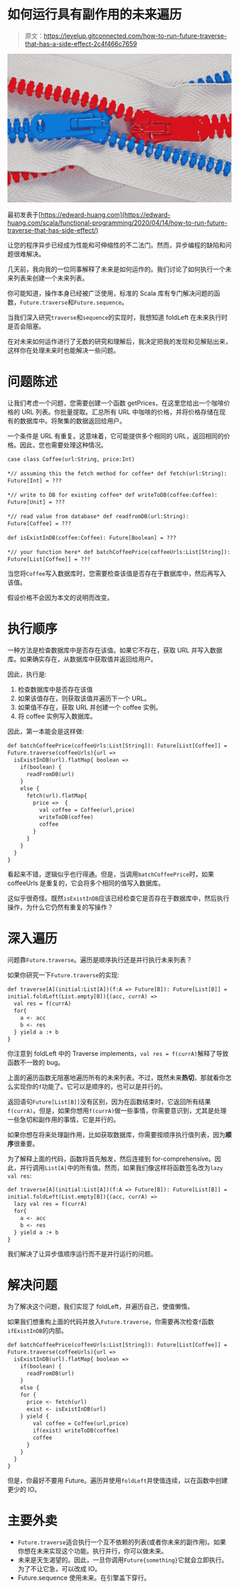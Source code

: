 # 如何运行具有副作用的未来遍历

> 原文：<https://levelup.gitconnected.com/how-to-run-future-traverse-that-has-a-side-effect-2c4f466c7659>

![](img/df8c5cd5b385bf7640fd138113f10485.png)

最初发表于[https://edward-huang.com](https://edward-huang.com/scala/functional-programming/2020/04/14/how-to-run-future-traverse-that-has-side-effect/)

让您的程序异步已经成为性能和可伸缩性的不二法门。然而，异步编程的缺陷和问题很难解决。

几天前，我向我的一位同事解释了未来是如何运作的。我们讨论了如何执行一个未来列表来创建一个未来列表。

你可能知道，操作本身已经被广泛使用，标准的 Scala 库有专门解决问题的函数，`Future.traverse`和`Future.sequence`。

当我们深入研究`traverse`和`sequence`的实现时，我想知道 foldLeft 在未来执行时是否会阻塞。

在对未来如何运作进行了无数的研究和理解后，我决定把我的发现和见解贴出来，这样你在处理未来时也能解决一些问题。

# 问题陈述

让我们考虑一个问题，您需要创建一个函数 getPrices，在这里您给出一个咖啡价格的 URL 列表。你批量提取。汇总所有 URL 中咖啡的价格，并将价格存储在现有的数据库中。将聚集的数据返回给用户。

一个条件是 URL 有重复。这意味着，它可能提供多个相同的 URL，返回相同的价格。因此，您也需要处理这种情况。

```
case class Coffee(url:String, price:Int)

*// assuming this the fetch method for coffee* def fetch(url:String): Future[Int] = ???

*// write to DB for existing coffee* def writeToDB(coffee:Coffee): Future[Unit] = ???

*// read value from database* def readfromDB(url:String): Future[Coffee] = ???

def isExistInDB(coffee:Coffee): Future[Boolean] = ???

*// your function here* def batchCoffeePrice(coffeeUrls:List[String]): Future[List[Coffee]] = ???
```

当您将`Coffee`写入数据库时，您需要检查该值是否存在于数据库中，然后再写入该值。

假设价格不会因为本文的说明而改变。

# 执行顺序

一种方法是检查数据库中是否存在该值。如果它不存在，获取 URL 并写入数据库。如果确实存在，从数据库中获取值并返回给用户。

因此，执行是:

1.  检查数据库中是否存在该值
2.  如果该值存在，则获取该值并遍历下一个 URL。
3.  如果值不存在，获取 URL 并创建一个 coffee 实例。
4.  将 coffee 实例写入数据库。

因此，第一本能会是这样做:

```
def batchCoffeePrice(coffeeUrls:List[String]): Future[List[Coffee]] = Future.traverse(coffeeUrls){url =>
  isExistInDB(url).flatMap{ boolean =>
    if(boolean) {
      readFromDB(url)
    }
    else {
      fetch(url).flatMap{
        price =>  {
          val coffee = Coffee(url,price)
          writeToDB(coffee)
          coffee
        }
      }
    }
  }
}
```

看起来不错，逻辑似乎也行得通。但是，当调用`batchCoffeePrice`时，如果 coffeeUrls 是重复的，它会将多个相同的值写入数据库。

这似乎很奇怪。既然`isExistInDB`应该已经检查它是否存在于数据库中，然后执行操作，为什么它仍然有重复的写操作？

# 深入遍历

问题靠`Future.traverse`。遍历是顺序执行还是并行执行未来列表？

如果你研究一下`Future.traverse`的实现:

```
def traverse[A](initial:List[A])(f:A => Future[B]): Future[List[B]] = initial.foldLeft(List.empty[B]){(acc, currA) => 
  val res = f(currA)
  for{
    a <- acc
    b <- res
  } yield a :+ b
}
```

你注意到 foldLeft 中的 Traverse implements，`val res = f(currA)`解释了导致函数不一致的 bug。

上面的遍历函数无阻塞地遍历所有的未来列表。不过，既然未来**热切**，那就看你怎么实现你的`f`功能了。它可以是顺序的，也可以是并行的。

返回语句`Future[List[B]]`没有区别，因为在函数结束时，它返回所有结果`f(currA)`。但是，如果你想用`f(currA)`做一些事情，你需要意识到，尤其是处理一些急切和副作用的事情，它是并行的。

如果你想在将来处理副作用，比如获取数据库，你需要按顺序执行值列表，因为**顺序**很重要。

为了解释上面的代码，函数将首先触发，然后连接到 for-comprehensive。因此，并行调用`List[A]`中的所有值。然而，如果我们像这样将函数签名改为`lazy val res`:

```
def traverse[A](initial:List[A])(f:A => Future[B]): Future[List[B]] = initial.foldLeft(List.empty[B]){(acc, currA) => 
  lazy val res = f(currA)
  for{
    a <- acc
    b <- res
  } yield a :+ b
}
```

我们解决了让异步值顺序运行而不是并行运行的问题。

# 解决问题

为了解决这个问题，我们实现了 foldLeft，并遍历自己，使值懒惰。

如果我们想重构上面的代码并放入`Future.traverse`，你需要再次检查`f`函数`ifExistInDB`的内部。

```
def batchCoffeePrice(coffeeUrls:List[String]): Future[List[Coffee]] = Future.traverse(coffeeUrls){url =>
  isExistInDB(url).flatMap{ boolean =>
    if(boolean) {
      readFromDB(url)
    }
    else {
    for {
      price <- fetch(url)
      exist <- isExistInDB(url)
    } yield {
        val coffee = Coffee(url,price)
        if(exist) writeToDB(coffee) 
        coffee
      }
    }
  }
}
```

但是，你最好不要用 Future。遍历并使用`foldLeft`并使值连续，以在函数中创建更少的 IO。

# 主要外卖

*   `Future.traverse`适合执行一个互不依赖的列表(或者你未来的副作用)。如果你想在未来实现这个功能。执行并行，你可以做未来。
*   未来是天生渴望的。因此，一旦你调用`Future{something}`它就会立即执行。为了不让它急，可以改成 IO。
*   Future.sequence 使用未来。在引擎盖下穿行。